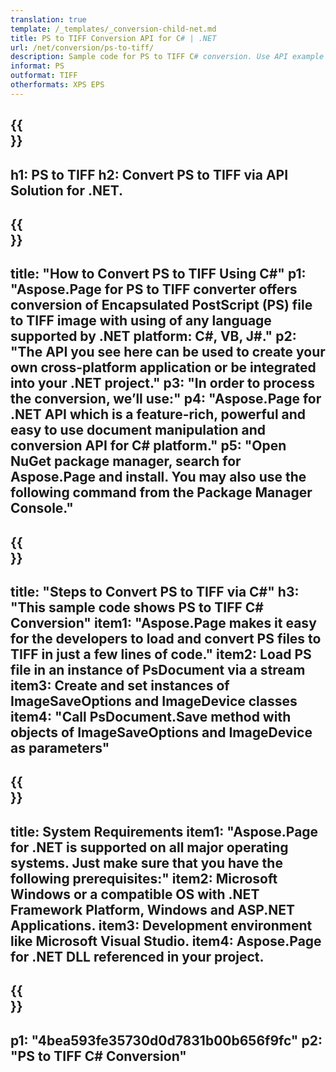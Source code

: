 ```yaml
---
translation: true
template: /_templates/_conversion-child-net.md
title: PS to TIFF Conversion API for C# | .NET
url: /net/conversion/ps-to-tiff/ 
description: Sample code for PS to TIFF C# conversion. Use API example code for batch PS files to TIFF conversion within VB.NET, Asp.NET or any .NET based application.
informat: PS
outformat: TIFF
otherformats: XPS EPS
---
```


{{<section banner>}}
---
h1: PS to TIFF
h2: Convert PS to TIFF via API Solution for .NET.
---

{{<section overview>}}
---
title: "How to Convert PS to TIFF Using C#"
p1: "Aspose.Page for PS to TIFF converter offers conversion of Encapsulated PostScript (PS) file to TIFF image with using of any language supported by .NET platform: C#, VB, J#."
p2: "The API you see here can be used to create your own cross-platform application or be integrated into your .NET project."
p3: "In order to process the conversion, we’ll use:"
p4: "Aspose.Page for .NET API which is a feature-rich, powerful and easy to use document manipulation and conversion API for C# platform."
p5: "Open NuGet package manager, search for Aspose.Page and install. You may also use the following command from the Package Manager Console."
---

{{<section feature1>}}
---
title: "Steps to Convert PS to TIFF via C#"
h3: "This sample code shows PS to TIFF C# Conversion"
item1: "Aspose.Page makes it easy for the developers to load and convert PS files to TIFF in just a few lines of code."
item2: Load PS file in an instance of PsDocument via a stream
item3: Create and set instances of ImageSaveOptions and ImageDevice classes
item4: "Call PsDocument.Save method with objects of ImageSaveOptions and ImageDevice as parameters"
---

{{<section feature2>}}
---
title: System Requirements
item1: "Aspose.Page for .NET is supported on all major operating systems. Just make sure that you have the following prerequisites:"
item2: Microsoft Windows or a compatible OS with .NET Framework Platform, Windows and ASP.NET Applications.
item3: Development environment like Microsoft Visual Studio.
item4: Aspose.Page for .NET DLL referenced in your project.
---

{{<section gist>}}
---
p1: "4bea593fe35730d0d7831b00b656f9fc"
p2: "PS to TIFF C# Conversion"
---

